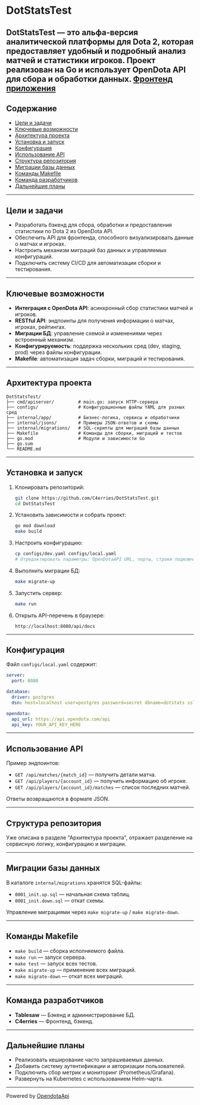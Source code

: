 # DotStatsTest


DotStatsTest — это альфа-версия аналитической платформы для Dota 2, которая предоставляет удобный и подробный анализ матчей и статистики игроков. Проект реализован на Go и использует OpenDota API для сбора и обработки данных.
[Фронтенд приложения](https://github.com/C4erries/DotStatsFront)
---

## Содержание

* [Цели и задачи](#цели-и-задачи)
* [Ключевые возможности](#ключевые-возможности)
* [Архитектура проекта](#архитектура-проекта)
* [Установка и запуск](#установка-и-запуск)
* [Конфигурация](#конфигурация)
* [Использование API](#использование-api)
* [Структура репозитория](#структура-репозитория)
* [Миграции базы данных](#миграции-базы-данных)
* [Команды Makefile](#команды-makefile)
* [Команда разработчиков](#команда-разработчиков)
* [Дальнейшие планы](#дальнейшие-планы)

---

## Цели и задачи

* Разработать бэкенд для сбора, обработки и предоставления статистики по Dota 2 из OpenDota API.
* Обеспечить API для фронтенда, способного визуализировать данные о матчах и игроках.
* Настроить механизм миграций баз данных и управляемых конфигураций.
* Подключить систему CI/CD для автоматизации сборки и тестирования.

---

## Ключевые возможности

* **Интеграция с OpenDota API**: асинхронный сбор статистики матчей и игроков.
* **RESTful API**: эндпоинты для получения информации о матчах, игроках, рейтингах.
* **Миграции БД**: управление схемой и изменениями через встроенный механизм.
* **Конфигурируемость**: поддержка нескольких сред (dev, staging, prod) через файлы конфигурации.
* **Makefile**: автоматизация задач сборки, миграций и тестирования.

---

## Архитектура проекта

```
DotStatsTest/
├── cmd/apiserver/         # main.go: запуск HTTP-сервера
├── configs/               # Конфигурационные файлы YAML для разных сред
├── internal/app/          # Бизнес-логика, сервисы и обработчики
├── internal/jsons/        # Примеры JSON-ответов и схемы
├── internal/migrations/   # SQL-скрипты для миграций базы данных
├── Makefile               # Команды для сборки, миграций и тестов
├── go.mod                 # Модули и зависимости Go
├── go.sum
└── README.md
```

---

## Установка и запуск

1. Клонировать репозиторий:

   ```bash
   git clone https://github.com/C4erries/DotStatsTest.git
   cd DotStatsTest
   ```
2. Установить зависимости и собрать проект:

   ```bash
   go mod download
   make build
   ```
3. Настроить конфигурацию:

   ```bash
   cp configs/dev.yaml configs/local.yaml
   # Отредактировать параметры: OpenDotaAPI URL, порты, строки подключения к БД
   ```
4. Выполнить миграции БД:

   ```bash
   make migrate-up
   ```
5. Запустить сервер:

   ```bash
   make run
   ```
6. Открыть API-перечень в браузере:

   ```
   http://localhost:8080/api/docs
   ```

---

## Конфигурация

Файл `configs/local.yaml` содержит:

```yaml
server:
  port: 8080

database:
  driver: postgres
  dsn: host=localhost user=postgres password=secret dbname=dotstats sslmode=disable

opendota:
  api_url: https://api.opendota.com/api
  api_key: YOUR_API_KEY_HERE
```

---

## Использование API

Пример эндпоинтов:

* `GET /api/matches/{match_id}` — получить детали матча.
* `GET /api/players/{account_id}` — получить информацию об игроке.
* `GET /api/players/{account_id}/matches` — список последних матчей.

Ответы возвращаются в формате JSON.

---

## Структура репозитория

Уже описана в разделе "Архитектура проекта", отражает разделение на сервисную логику, конфигурацию и миграции.

---

## Миграции базы данных

В каталоге `internal/migrations` хранятся SQL-файлы:

* `0001_init.up.sql` — начальная схема таблиц.
* `0001_init.down.sql` — откат схемы.

Управление миграциями через `make migrate-up` / `make migrate-down`.

---

## Команды Makefile

* `make build` — сборка исполняемого файла.
* `make run` — запуск сервера.
* `make test` — запуск всех тестов.
* `make migrate-up` — применение всех миграций.
* `make migrate-down` — откат всех миграций.

---

## Команда разработчиков

* **Tablesaw** — Бэкенд и администрирование БД.
* **C4erries** — Фронтенд, бэкенд.

---

## Дальнейшие планы

* Реализовать кеширование часто запрашиваемых данных.
* Добавить систему аутентификации и авторизации пользователей.
* Подключить сбор метрик и мониторинг (Prometheus/Grafana).
* Развернуть на Kubernetes с использованием Helm-чарта.

---

Powered by [OpendotaApi](https://docs.opendota.com)
